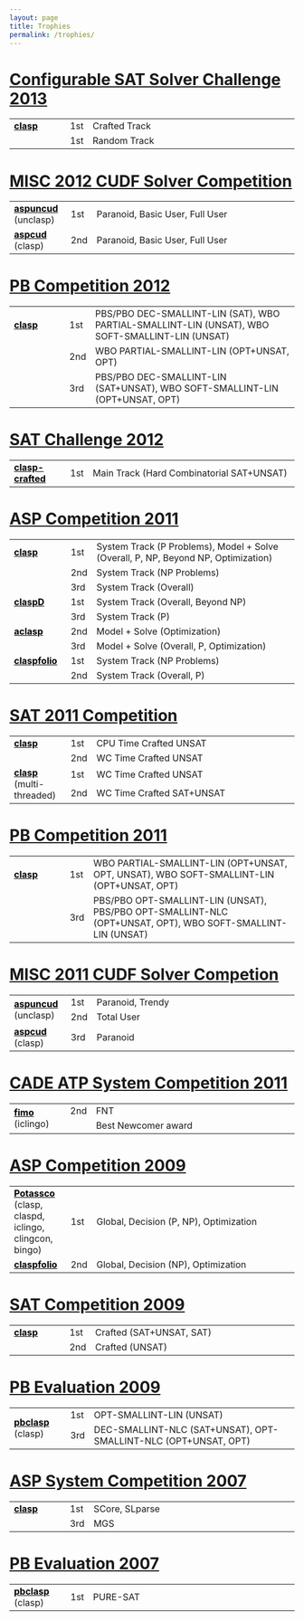 ```yaml
---
layout: page
title: Trophies
permalink: /trophies/
---
```


# [Configurable SAT Solver Challenge 2013](http://www.cs.ubc.ca/labs/beta/Projects/CSSC2013/results.html)

<table class="trophy">
<tr>
<td style="width:20%"><b><a style="color: #000;" href="/clasp/">clasp</a></b></td>
<td style="width:5%">1st</td>
<td style="width:75%">Crafted Track</td>
</tr>
<tr>
<td></td>
<td>1st</td>
<td>Random Track</td>
</tr>
</table>

# [MISC 2012 CUDF Solver Competition](http://www.mancoosi.org/misc-2012/results/)

<table class="trophy">
<tr>
<td><b><a style="color: #000;" href="{% post_url 2016-09-20-aspuncud %}">aspuncud</a></b><br>(unclasp) </td>
<td>1st</td>
<td>Paranoid, Basic User, Full User</td>
</tr>
<tr>
<td style="width:20%"><b><a style="color: #000;" href="/aspcud/">aspcud</a></b><br>(clasp) </td>
<td style="width:5%">2nd</td>
<td style="width:75%">Paranoid, Basic User, Full User</td>
</tr>
</table>

# [PB Competition 2012](http://www.cril.univ-artois.fr/PB12/)

<table class="trophy">
<tr>
<td style="width:20%"><b><a style="color: #000;" href="/clasp/">clasp</a></b></td>
<td style="width:5%">1st</td>
<td style="width:75%">PBS/PBO DEC-SMALLINT-LIN (SAT), WBO PARTIAL-SMALLINT-LIN (UNSAT), WBO SOFT-SMALLINT-LIN (UNSAT)</td>
</tr>
<tr>
<td></td>
<td>2nd</td>
<td style="width:75%">WBO PARTIAL-SMALLINT-LIN (OPT+UNSAT, OPT)</td>
</tr>
<tr>
<td></td>
<td>3rd</td>
<td>PBS/PBO DEC-SMALLINT-LIN (SAT+UNSAT), WBO SOFT-SMALLINT-LIN (OPT+UNSAT, OPT)</td>
</tr>
</table>

# [SAT Challenge 2012](http://baldur.iti.kit.edu/SAT-Challenge-2012/results.html)

<table class="trophy">
<tr>
<td style="width:20%"><b><a style="color: #000;" href="/clasp/">clasp-crafted</a></b></td>
<td style="width:5%">1st</td>
<td style="width:75%">Main Track (Hard Combinatorial SAT+UNSAT)</td>
</tr>
</table>

# [ASP Competition 2011](https://www.mat.unical.it/aspcomp2011/FrontPage)

<table class="trophy">
<tr>
<td style="width:20%"><b><a style="color: #000;" href="/clasp/">clasp</a></b></td>
<td style="width:5%">1st</td>
<td style="width:75%">System Track (P Problems), Model + Solve (Overall, P, NP, Beyond NP, Optimization)</td>
</tr>
<tr>
<td></td>
<td>2nd</td>
<td>System Track (NP Problems)</td>
</tr>
<tr>
<td></td>
<td>3rd</td>
<td>System Track (Overall)</td>
</tr>
<tr>
<td><b><a style="color: #000;" href="{% post_url 2016-09-20-claspd %}">claspD</a></b></td>
<td>1st</td>
<td>System Track (Overall, Beyond NP)</td>
</tr>
<tr>
<td></td>
<td>3rd</td>
<td>System Track (P)</td>
</tr>
<tr>
<td><b><a style="color: #000;" href="{% post_url 2016-09-20-aclasp %}">aclasp</a></b></td>
<td>2nd</td>
<td>Model + Solve (Optimization)</td>
</tr>
<tr>
<td></td>
<td>3rd</td>
<td>Model + Solve (Overall, P, Optimization)</td>
</tr>
<tr>
<td><b><a style="color: #000;" href="/labs/claspfolio/">claspfolio</a></b></td>
<td>1st</td>
<td>System Track (NP Problems)</td>
</tr>
<tr>
<td></td>
<td>2nd</td>
<td>System Track (Overall, P)</td>
</tr>
</table>

# [SAT 2011 Competition](http://www.satcompetition.org/)

<table class="trophy">
<tr>
<td style="width:20%"><b><a style="color: #000;" href="/clasp/">clasp</a></b></td>
<td style="width:5%">1st</td>
<td style="width:75%">CPU Time Crafted UNSAT</td>
</tr>
<tr>
<td></td>
<td>2nd</td>
<td>WC Time Crafted UNSAT</td>
</tr>
<tr>
<td rowspan="2"><b><a style="color: #000;" href="/clasp/">clasp</a></b><br>(multi-threaded)</td>
<td>1st</td>
<td>WC Time Crafted UNSAT</td>
</tr>
<tr>
<td>2nd</td>
<td>WC Time Crafted SAT+UNSAT</td>
</tr>
</table>

# [PB Competition 2011](http://www.cril.univ-artois.fr/PB11/)

<table class="trophy">
<tr>
<td style="width:20%"><b><a style="color: #000;" href="/clasp/">clasp</a></b></td>
<td style="width:5%">1st</td>
<td style="width:75%">WBO PARTIAL-SMALLINT-LIN (OPT+UNSAT, OPT, UNSAT), WBO SOFT-SMALLINT-LIN (OPT+UNSAT, OPT)</td>
</tr>
<tr>
<td></td>
<td>3rd</td>
<td>PBS/PBO OPT-SMALLINT-LIN (UNSAT), PBS/PBO OPT-SMALLINT-NLC (OPT+UNSAT, OPT), WBO SOFT-SMALLINT-LIN (UNSAT)</td>
</tr>
</table>

# [MISC 2011 CUDF Solver Competion](http://mancoosi.org/misc-2011/)

<table class="trophy">
<tr>
<td rowspan="2"><b><a style="color: #000;" href="{% post_url 2016-09-20-aspuncud %}">aspuncud</a></b><br>(unclasp) </td>
<td>1st</td>
<td>Paranoid, Trendy</td>
</tr>
<tr>
<td>2nd</td>
<td>Total User</td>
</tr>
<tr>
<td style="width:20%"><b><a style="color: #000;" href="/aspcud/">aspcud</a></b><br>(clasp) </td>
<td style="width:5%">3rd</td>
<td style="width:75%">Paranoid</td>
</tr>
</table>

# [CADE ATP System Competition 2011](http://www.cs.miami.edu/~tptp/CASC/)

<table class="trophy">
<tr>
<td rowspan="2" style="width:20%"><b><a style="color: #000;" href="{% post_url 2016-09-20-fimo %}">fimo</a></b><br>(iclingo)</td>
<td style="width:5%">2nd</td>
<td style="width:75%">FNT</td>
</tr>
<tr>
<td></td>
<td>Best Newcomer award</td>
</tr>
</table>

# [ASP Competition 2009](http://www.cs.kuleuven.be/~dtai/events/ASP-competition/Results.shtml)

<table class="trophy">
<tr>
<td style="width:20%"><b><a style="color: #000;" href="/">Potassco</a></b><br>(clasp, claspd, iclingo, clingcon, bingo)</td>
<td style="width:5%">1st</td>
<td style="width:75%">Global, Decision (P, NP), Optimization</td>
</tr>
<tr>
<td><b><a style="color: #000;" href="/labs/claspfolio/">claspfolio</a></b></td>
<td>2nd</td>
<td>Global,  Decision (NP), Optimization</td>
</tr>
</table>

# [SAT Competition 2009](http://www.satcompetition.org/)

<table class="trophy">
<tr>
<td style="width:20%"><b><a style="color: #000;" href="/clasp/">clasp</a></b></td>
<td style="width:5%">1st</td>
<td style="width:75%">Crafted (SAT+UNSAT, SAT)</td>
</tr>
<tr>
<td></td>
<td>2nd</td>
<td>Crafted (UNSAT)</td>
</tr>
</table>

# [PB Evaluation 2009](http://www.cril.univ-artois.fr/PB09/results/ranking.php?idev=28)

<table class="trophy">
<tr>
<td rowspan="2" style="width:20%"><b><a style="color: #000;" href="{% post_url 2016-09-20-pbclasp %}">pbclasp</a></b><br>(clasp)</td>
<td style="width:5%">1st</td>
<td style="width:75%">OPT-SMALLINT-LIN (UNSAT)</td>
</tr>
<tr>
<td>3rd</td>
<td>DEC-SMALLINT-NLC (SAT+UNSAT), OPT-SMALLINT-NLC (OPT+UNSAT, OPT)</td>
</tr>
</table>

# [ASP System Competition 2007](http://asparagus.cs.uni-potsdam.de/contest/index.php?page=results)

<table class="trophy">
<tr>
<td style="width:20%"><b><a style="color: #000;" href="/clasp/">clasp</a></b></td>
<td style="width:5%">1st</td>
<td style="width:75%">SCore, SLparse</td>
</tr>
<tr>
<td></td>
<td>3rd</td>
<td>MGS</td>
</tr>
</table>

# [PB Evaluation 2007](http://www.cril.univ-artois.fr/PB07/results/ranking.php?idev=9)

<table class="trophy">
<tr>
<td style="width:20%"><b><a style="color: #000;" href="{% post_url 2016-09-20-pbclasp %}">pbclasp</a></b><br>(clasp)</td>
<td style="width:5%">1st</td>
<td style="width:75%">PURE-SAT</td>
</tr>
</table>

